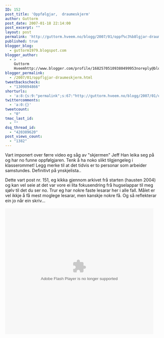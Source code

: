 ```yaml
---
ID: 152
post_title: 'Oppfølgjar,  draumeskjerm'
author: Guttorm
post_date: 2007-01-18 22:14:00
post_excerpt: ""
layout: post
permalink: 'http://guttorm.hveem.no/blogg/2007/01/oppf%c3%b8lgjar-draumeskjerm/'
published: true
blogger_blog:
  - guttorm1979.blogspot.com
blogger_author:
  - >
    Guttorm
    Hveemhttp://www.blogger.com/profile/16825705109380499953noreply@blogger.com
blogger_permalink:
  - /2007/01/oppflgjar-draumeskjerm.html
tweetbackscheck:
  - "1309894866"
shorturls:
  - 'a:8:{s:9:"permalink";s:67:"http://guttorm.hveem.no/blogg/2007/01/oppf%c3%b8lgjar-draumeskjerm/";s:7:"tinyurl";s:25:"http://tinyurl.com/cjwtl7";s:4:"isgd";s:17:"http://is.gd/gOjy";s:5:"bitly";s:18:"http://bit.ly/dgJK";s:5:"snipr";s:22:"http://snipr.com/aizuw";s:5:"snurl";s:22:"http://snurl.com/aizuw";s:7:"snipurl";s:24:"http://snipurl.com/aizuw";s:4:"trim";s:17:"http://tr.im/booq";}'
twittercomments:
  - 'a:0:{}'
tweetcount:
  - "0"
tmac_last_id:
  - ""
dsq_thread_id:
  - "420389620"
post_views_count:
  - "1382"
---
```

<p>Vart imponert over førre video eg såg av "skjermen" Jeff Han leika seg på og har no funne oppfølgjaren. Tenk å ha noko slikt tilgjengeleg i klasserommet! Legg merke til at det tidvis er to personar som arbeider samstundes. Definitivt på ynskjelista..</p>Dette vart post nr. 151, eg kikka gjennom arkivet frå starten (hausten 2004) og kan vel seie at det var vore ei lita fokusendring frå hugselappar til meg sjølv til det du ser no. Trur eg har nokre faste lesarar her i alle fall. Målet er vel ikkje å få mest moglege lesarar, men kanskje nokre få. Og så reflekterar ein jo når ein skriv...<br /><br /><embed src="http://services.brightcove.com/services/viewer/federated_f8/271543545" bgcolor="#FFFFFF" flashVars="videoId=422563006&playerId=271543545&viewerSecureGatewayURL=https://services.brightcove.com/services/amfgateway&servicesURL=http://services.brightcove.com/services&cdnURL=http://admin.brightcove.com&domain=embed&autoStart=true&" base="http://admin.brightcove.com" name="flashObj" width="486" height="412" seamlesstabbing="false" type="application/x-shockwave-flash" swLiveConnect="true" pluginspage="http://www.macromedia.com/shockwave/download/index.cgi?P1_Prod_Version=ShockwaveFlash"></embed>